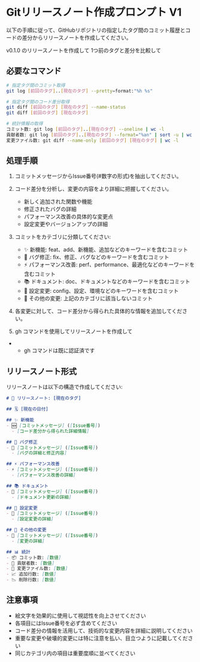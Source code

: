 # Gitリリースノート作成プロンプト V1

以下の手順に従って、GitHubリポジトリの指定したタグ間のコミット履歴とコードの差分からリリースノートを作成してください。

v0.1.0 のリリースノートを作成して
1つ前のタグと差分を比較して

## 必要なコマンド

```bash
# 指定タグ間のコミット取得
git log [前回のタグ]..[現在のタグ] --pretty=format:"%h %s"

# 指定タグ間のコード差分取得
git diff [前回のタグ] [現在のタグ] --name-status
git diff [前回のタグ] [現在のタグ]

# 統計情報の取得
コミット数: git log [前回のタグ]..[現在のタグ] --oneline | wc -l
貢献者数: git log [前回のタグ]..[現在のタグ] --format="%an" | sort -u | wc -l
変更ファイル数: git diff --name-only [前回のタグ] [現在のタグ] | wc -l
```

## 処理手順

1. コミットメッセージからIssue番号(#数字の形式)を抽出してください。

2. コード差分を分析し、変更の内容をより詳細に把握してください。
   - 新しく追加された関数や機能
   - 修正されたバグの詳細
   - パフォーマンス改善の具体的な変更点
   - 設定変更やバージョンアップの詳細

3. コミットをカテゴリに分類してください:
   - ✨ 新機能: feat、add、新機能、追加などのキーワードを含むコミット
   - 🐛 バグ修正: fix、修正、バグなどのキーワードを含むコミット
   - ⚡ パフォーマンス改善: perf、performance、最適化などのキーワードを含むコミット
   - 📚 ドキュメント: doc、ドキュメントなどのキーワードを含むコミット
   - 🔧 設定変更: config、設定、環境などのキーワードを含むコミット
   - 🔄 その他の変更: 上記のカテゴリに該当しないコミット

4. 各変更に対して、コード差分から得られた具体的な情報を追加してください。

5. gh コマンドを使用してリリースノートを作成して
  - * gh コマンドは既に認証済です

## リリースノート形式

リリースノートは以下の構造で作成してください:

```markdown
# 🚀 リリースノート: [現在のタグ]

## 🗓️ [現在の日付]

## ✨ 新機能
- 🆕 [コミットメッセージ] ([Issue番号])
  - [コード差分から得られた詳細情報]

## 🐛 バグ修正
- 🔧 [コミットメッセージ] ([Issue番号])
  - [バグの詳細と修正内容]

## ⚡ パフォーマンス改善
- ⚡ [コミットメッセージ] ([Issue番号])
  - [パフォーマンス改善の詳細]

## 📚 ドキュメント
- 📝 [コミットメッセージ] ([Issue番号])
  - [ドキュメント更新の詳細]

## 🔧 設定変更
- 🔧 [コミットメッセージ] ([Issue番号])
  - [設定変更の詳細]

## 🔄 その他の変更
- 🔄 [コミットメッセージ] ([Issue番号])
  - [変更の詳細]

## 📊 統計
- 📦 コミット数: [数値]
- 👥 貢献者数: [数値]
- 📄 変更ファイル数: [数値]
- 📈 追加行数: [数値]
- 📉 削除行数: [数値]
```

## 注意事項

- 絵文字を効果的に使用して視認性を向上させてください
- 各項目にはIssue番号を必ず含めてください
- コード差分の情報を活用して、技術的な変更内容を詳細に説明してください
- 重要な変更や破壊的変更には特に注意を払い、目立つように記載してください
- 同じカテゴリ内の項目は重要度順に並べてください
